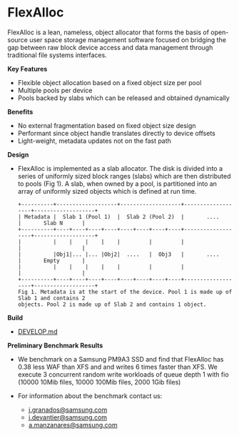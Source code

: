 # FlexAlloc

FlexAlloc is a lean, nameless, object allocator that forms the basis of
open-source user space storage management software focused on bridging the gap
between raw block device access and data management through traditional file
systems interfaces.

**Key Features**
* Flexible object allocation based on a fixed object size per pool
* Multiple pools per device
* Pools backed by slabs which can be released and obtained dynamically

**Benefits**
* No external fragmentation based on fixed object size design
* Performant since object handle translates directly to device offsets
* Light-weight, metadata updates not on the fast path

**Design**
* FlexAlloc is implemented as a slab allocator. The disk is divided into a series
of uniformly sized block ranges (slabs) which are then distributed to pools
(Fig 1).  A slab, when owned by a pool, is partitioned into an array of
uniformly sized objects which is defined at run time.
   ```
   +----------+-------------------+-------------------+-------------------+-------------------+
   | Metadata |  Slab 1 (Pool 1)  |  Slab 2 (Pool 2)  |       ....        |       Slab N      |
   +----------+----+----+----+----+----+----+----+----+-------------------+-------------------+
   |          |    |    |    |    |         |         |                   |                   |
   |          |Obj1|... |... |Obj2|  ....   |  Obj3   |       ....        |       Empty       |
   |          |    |    |    |    |         |         |                   |                   |
   +----------+----+----+----+----+----+----+----+----+-------------------+-------------------+
   Fig 1. Metadata is at the start of the device. Pool 1 is made up of Slab 1 and contains 2
   objects. Pool 2 is made up of Slab 2 and contains 1 object.
   ```

**Build**
* [DEVELOP.md](DEVELOP.md)

**Preliminary Benchmark Results**
* We benchmark on a Samsung PM9A3 SSD and find that FlexAlloc has 0.38 less WAF
than XFS and and writes 6 times faster than XFS.  We execute 3 concurrent
random write workloads of queue depth 1 with fio (10000 10Mib files, 10000
100Mib files, 2000 1Gib files)

* For information about the benchmark contact us:
   - j.granados@samsung.com
   - j.devantier@samsung.com
   - a.manzanares@samsung.com

